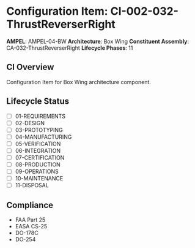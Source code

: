 # Configuration Item: CI-002-032-ThrustReverserRight

**AMPEL**: AMPEL-04-BW
**Architecture**: Box Wing
**Constituent Assembly**: CA-032-ThrustReverserRight
**Lifecycle Phases**: 11

## CI Overview
Configuration Item for Box Wing architecture component.

## Lifecycle Status
- [ ] 01-REQUIREMENTS
- [ ] 02-DESIGN
- [ ] 03-PROTOTYPING
- [ ] 04-MANUFACTURING
- [ ] 05-VERIFICATION
- [ ] 06-INTEGRATION
- [ ] 07-CERTIFICATION
- [ ] 08-PRODUCTION
- [ ] 09-OPERATIONS
- [ ] 10-MAINTENANCE
- [ ] 11-DISPOSAL

## Compliance
- FAA Part 25
- EASA CS-25
- DO-178C
- DO-254
